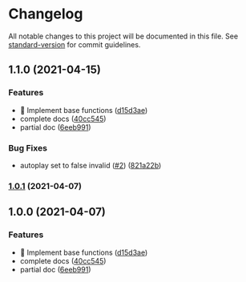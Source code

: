 # Changelog

All notable changes to this project will be documented in this file. See [standard-version](https://github.com/conventional-changelog/standard-version) for commit guidelines.

## 1.1.0 (2021-04-15)


### Features

* :construction: Implement base functions ([d15d3ae](https://github.com/Aaron00101010/vue-split-carousel/commit/d15d3ae4c6b7f932d7ae380af4d48fb348540bea))
* complete docs ([40cc545](https://github.com/Aaron00101010/vue-split-carousel/commit/40cc5458b49e2cef9b4d85c05f2ebe7fbc43d835))
* partial doc ([6eeb991](https://github.com/Aaron00101010/vue-split-carousel/commit/6eeb99131052696c77c3a33734520e64a33e49cc))


### Bug Fixes

* autoplay set to false invalid ([#2](https://github.com/Aaron00101010/vue-split-carousel/issues/2)) ([821a22b](https://github.com/Aaron00101010/vue-split-carousel/commit/821a22b2281e88e697f3d73df7b04c92db3a3057))

### [1.0.1](https://github.com/Aaron00101010/vue-split-carousel/compare/v1.0.0...v1.0.1) (2021-04-07)

## 1.0.0 (2021-04-07)


### Features

* :construction: Implement base functions ([d15d3ae](https://github.com/Aaron00101010/vue-split-carousel/commit/d15d3ae4c6b7f932d7ae380af4d48fb348540bea))
* complete docs ([40cc545](https://github.com/Aaron00101010/vue-split-carousel/commit/40cc5458b49e2cef9b4d85c05f2ebe7fbc43d835))
* partial doc ([6eeb991](https://github.com/Aaron00101010/vue-split-carousel/commit/6eeb99131052696c77c3a33734520e64a33e49cc))
